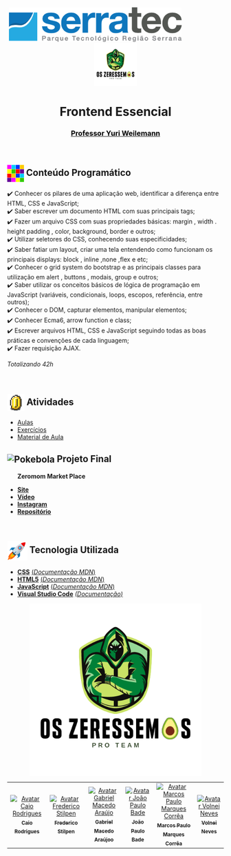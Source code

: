 <p align="center">
   &nbsp;&nbsp;&nbsp;&nbsp;&nbsp;&nbsp;&nbsp;&nbsp;&nbsp;&nbsp;&nbsp;&nbsp;&nbsp;&nbsp;&nbsp;&nbsp;&nbsp;&nbsp;&nbsp;&nbsp;&nbsp;&nbsp;&nbsp;&nbsp;&nbsp;&nbsp;&nbsp;&nbsp;&nbsp;&nbsp;&nbsp;&nbsp;&nbsp;&nbsp;&nbsp;&nbsp;&nbsp;&nbsp;&nbsp;&nbsp;&nbsp;&nbsp;&nbsp;&nbsp;&nbsp;&nbsp;&nbsp;<img height="80px" src="assets/logoSerratec.png" alt="logo serratec"/>&nbsp;&nbsp;&nbsp;&nbsp;&nbsp;&nbsp;&nbsp;&nbsp;&nbsp;&nbsp;&nbsp;&nbsp;&nbsp;&nbsp;&nbsp;&nbsp;&nbsp;&nbsp;&nbsp;&nbsp;&nbsp;&nbsp;&nbsp;&nbsp;<img height="100px" src="assets/osZeressemosProTeam.png" alt="logo serratec"/>
</p>
<div align="center">
  <h1>Frontend Essencial</h1>
    <a  href="https://github.com/weilemann"><h3 style="color: black">Professor Yuri Weilemann</h3>
    </a>
</div>
</br>

## <img  height="40px" align="center" src="assets/colorBlock.gif"> Conteúdo Programático

✔️ Conhecer os pilares de uma aplicação web, identificar a diferença entre HTML, CSS e JavaScript;</br>
✔️ Saber escrever um documento HTML com suas principais tags;</br>
✔️ Fazer um arquivo CSS com suas propriedades básicas: margin , width . height padding , color, background, border e outros;</br>
✔️ Utilizar seletores do CSS, conhecendo suas especificidades;</br>
✔️ Saber fatiar um layout, criar uma tela entendendo como funcionam os principais displays: block , inline ,none ,flex e etc;</br>
✔️ Conhecer o grid system do bootstrap e as principais classes para utilização em alert , buttons , modais, group e outros;</br>
✔️ Saber utilizar os conceitos básicos de lógica de programação em JavaScript (variáveis, condicionais, loops, escopos, referência, entre outros);</br>
✔️ Conhecer o DOM, capturar elementos, manipular elementos;</br>
✔️ Conhecer Ecma6, arrow function e class;</br>
✔️ Escrever arquivos HTML, CSS e JavaScript seguindo todas as boas práticas
e convenções de cada linguagem;</br>
✔️ Fazer requisição AJAX.

*Totalizando 42h*

</br>

## <img  height="40px" align="center" src="assets/coin.gif">    Atividades
* [Aulas](aulas/)</br>
* [Exercícios](exercicios/)</br>
* [Material de Aula](materialDeAula/)</br>

## <img height="40px" align="center" src="https://cdn.emojidex.com/emoji/seal/Pokebola.png" emoji-code="Pokebola" alt="Pokebola" />    Projeto Final 
 &nbsp;&nbsp;&nbsp;&nbsp;&nbsp;&nbsp;**Zeromom Market Place**
 * [**Site**](https://zeromon.vercel.app/)
 * [**Vídeo**](https://www.linkedin.com/embed/feed/update/urn:li:ugcPost:6802816921575288832?compact=1)
 * [**Instagram**](https://www.instagram.com/zeressemos_company/)
 * [**Repositório**](zeromonMarketPlace/)
</br>


## <img height="45px" align="center" src="assets/stockrocketgif.gif">    Tecnologia Utilizada

- [**CSS**](https://www.w3.org/Style/CSS/)    [(*Documentação MDN*)](https://developer.mozilla.org/en-US/docs/Web/CSS/Reference)
- [**HTML5**](https://html.spec.whatwg.org/)    [(*Documentação MDN*)](https://developer.mozilla.org/pt-BR/docs/Web/HTML)
- [**JavaScript**](https://www.javascript.com/)    [(*Documentação MDN*)](https://developer.mozilla.org/pt-BR/docs/Web/JavaScript)
- [**Visual Studio Code**](https://code.visualstudio.com/)    [*(Documentação)*](https://code.visualstudio.com/docs)
  
<p align="center">
  <img align="center" height="400px" src="assets/osZeressemosProTeam.png"> 
</p>
<table>
  <tr>
    <td align="center">
      <a href="https://github.com/raiocodrigues">
        <img src="https://avatars.githubusercontent.com/u/82115790?v=4" width="100px;" alt="Avatar Caio Rodrigues"/><br>
        <sub>
          <b>Caio Rodrigues</b>
        </sub>
      </a>
    </td>
    <td align="center">
      <a href="https://github.com/FredericoStilpen">
        <img src="https://avatars.githubusercontent.com/u/82114348?v=4" width="100px;" alt="Avatar Frederico Stilpen"/><br>
        <sub>
          <b>Frederico Stilpen</b>
        </sub>
      </a><br>
    </td>
    <td align="center">
      <a href="https://github.com/M4G1Ck">
        <img src="https://avatars.githubusercontent.com/u/79328112?v=4" width="100px;" alt="Avatar Gabriel Macedo Araújo"/><br>
        <sub>
          <b>Gabriel Macedo Araújoo</b>
        </sub>
      </a><br>
    </td>
    <td align="center">
      <a href="https://github.com/JpBade">
        <img src="https://avatars.githubusercontent.com/u/82114843?v=4" width="100px;" alt="Avatar João Paulo Bade"/><br>
        <sub>
          <b>João Paulo Bade</b>
        </sub>
      </a><br>
    </td>
    <td align="center">
      <a href="https://github.com/marcosbarker">
        <img src="https://avatars.githubusercontent.com/u/57602117?v=4" width="100px;" alt="Avatar Marcos Paulo Marques Corrêa"/><br>
        <sub>
          <b>Marcos Paulo Marques Corrêa</b>
        </sub>
      </a><br>
    </td>
    <td align="center">
      <a href="https://github.com/Volneineves">
        <img src="https://avatars.githubusercontent.com/u/82004090?v=4" width="100px;" alt="Avatar Volnei Neves"/><br>
        <sub>
          <b>Volnei Neves</b>
        </sub>
      </a><br>
    </td>
</table>